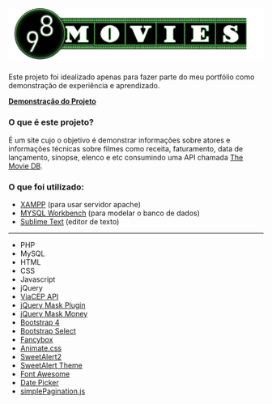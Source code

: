 # ![](res/imgs/98-movies-logo.png?raw=true "98 Movies")
Este projeto foi idealizado apenas para fazer parte do meu portfólio como demonstração de experiência e aprendizado.

**[Demonstração do Projeto](https://jonathancardososales.000webhostapp.com/98movies/index.html)**

### O que é este projeto?

É um site cujo o objetivo é demonstrar informações sobre atores e informações técnicas sobre filmes como receita, faturamento, data de lançamento, sinopse, elenco e etc consumindo uma API chamada [The Movie DB](https://www.themoviedb.org/).

### O que foi utilizado:

* [XAMPP](https://www.apachefriends.org/pt_br/index.html) (para usar servidor apache)
* [MYSQL Workbench](https://www.mysql.com/products/workbench/) (para modelar o banco de dados)
* [Sublime Text](https://www.sublimetext.com/) (editor de texto)

<hr>

* PHP
* MySQL
* HTML
* CSS
* Javascript
* jQuery
* [ViaCEP API](https://viacep.com.br/)
* [jQuery Mask Plugin](https://igorescobar.github.io/jQuery-Mask-Plugin/)
* [jQuery Mask Money](https://github.com/plentz/jquery-maskmoney)
* [Bootstrap 4](https://getbootstrap.com/)</li>
* [Bootstrap Select](https://developer.snapappointments.com/bootstrap-select/)
* [Fancybox](http://fancyapps.com/fancybox/3/)
* [Animate.css](https://daneden.github.io/animate.css/)
* [SweetAlert2](https://sweetalert2.github.io/)
* [SweetAlert Theme](https://github.com/sweetalert2/sweetalert2-themes)
* [Font Awesome](https://fontawesome.com/)
* [Date Picker](https://bootstrap-datepicker.readthedocs.io/en/latest/)
* [simplePagination.js](https://flaviusmatis.github.io/simplePagination.js/)
